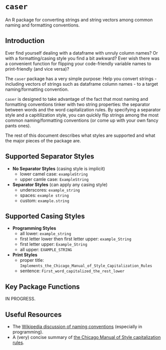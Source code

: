 # `caser`

An R package for converting strings and string vectors among common naming and
formatting conventions.

## Introduction

Ever find yourself dealing with a dataframe with unruly column names? Or with a 
formatting/casing style you find a bit awkward? Ever wish there was a convenient
function for flipping your code-friendly variable names to print-friendly (and
vice versa)?

The `caser` package has a very simple purpose: Help you convert strings -
including vectors of strings such as dataframe column names - to a target
naming/formatting convention.

`caser` is designed to take advantage of the fact that most naming and 
formatting conventions tinker with two string properties: the separator between 
words and the word capitalization rules. By specifying a separator style and a
capitilization style, you can quickly flip strings among the most common 
naming/formatting conventions (or come up with your own fancy pants ones).

The rest of this document describes what styles are supported and what the major
pieces of the package are.

## Supported Separator Styles

* **No Separator Styles** (casing style is implicit)
    * lower camel case: `exampleString`
    * upper camle case: `ExampleString`
* **Separator Styles** (can apply any casing style)
    * underscores: `example_string`
    * spaces: `example string`
    * custom: `example.string`
    
## Supported Casing Styles

* **Programming Styles**
    * all lower: `example_string`
    * first letter lower then first letter upper: `example_String`
    * first letter upper: `Example_String`
    * all upper: `EXAMPLE_STRING`
* **Print Styles**
    * proper title: `Implements_the_Chicago_Manual_of_Style_Capitalization_Rules`
    * sentence: `First_word_capitalized_the_rest_lower`
    
## Key Package Functions

IN PROGRESS.

## Useful Resources

* The [Wikipedia discussion of naming conventions](https://en.wikipedia.org/wiki/Naming_convention_(programming))
    (especially in programming).
* A (very) concise summary of [the Chicago Manual of Style capitalization rules](http://www.titlecapitalization.com/#).